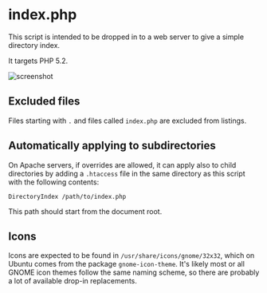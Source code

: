 index.php
=========

This script is intended to be dropped in to a web server
to give a simple directory index.

It targets PHP 5.2.

![screenshot](https://i.imgur.com/6s6zCvH.png)

Excluded files
--------------

Files starting with `.` and files called `index.php` are excluded from listings.

Automatically applying to subdirectories
----------------------------------------

On Apache servers, if overrides are allowed,
it can apply also to child directories
by adding a `.htaccess` file in the same directory as this script
with the following contents:

```
DirectoryIndex /path/to/index.php
```

This path should start from the document root.

Icons
-----

Icons are expected to be found in `/usr/share/icons/gnome/32x32`,
which on Ubuntu comes from the package `gnome-icon-theme`.
It's likely most or all GNOME icon themes follow the same naming scheme,
so there are probably a lot of available drop-in replacements.

